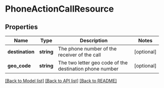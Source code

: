 # PhoneActionCallResource

## Properties
Name | Type | Description | Notes
------------ | ------------- | ------------- | -------------
**destination** | **string** | The phone number of the receiver of the call | [optional] 
**geo_code** | **string** | The two letter geo code of the destination phone number | [optional] 

[[Back to Model list]](../README.md#documentation-for-models) [[Back to API list]](../README.md#documentation-for-api-endpoints) [[Back to README]](../README.md)


